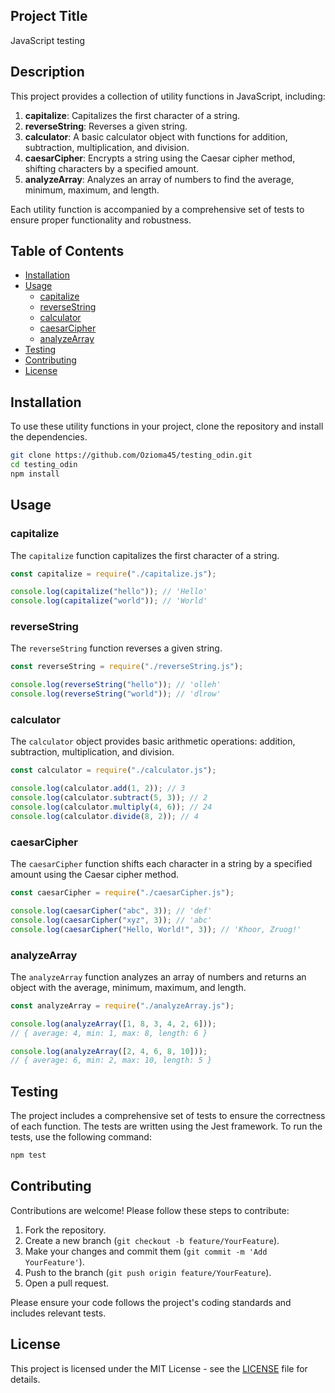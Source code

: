 ## Project Title

JavaScript testing

## Description

This project provides a collection of utility functions in JavaScript, including:

1. **capitalize**: Capitalizes the first character of a string.
2. **reverseString**: Reverses a given string.
3. **calculator**: A basic calculator object with functions for addition, subtraction, multiplication, and division.
4. **caesarCipher**: Encrypts a string using the Caesar cipher method, shifting characters by a specified amount.
5. **analyzeArray**: Analyzes an array of numbers to find the average, minimum, maximum, and length.

Each utility function is accompanied by a comprehensive set of tests to ensure proper functionality and robustness.

## Table of Contents

- [Installation](#installation)
- [Usage](#usage)
  - [capitalize](#capitalize)
  - [reverseString](#reversestring)
  - [calculator](#calculator)
  - [caesarCipher](#caesarcipher)
  - [analyzeArray](#analyzearray)
- [Testing](#testing)
- [Contributing](#contributing)
- [License](#license)

## Installation

To use these utility functions in your project, clone the repository and install the dependencies.

```bash
git clone https://github.com/Ozioma45/testing_odin.git
cd testing_odin
npm install
```

## Usage

### capitalize

The `capitalize` function capitalizes the first character of a string.

```javascript
const capitalize = require("./capitalize.js");

console.log(capitalize("hello")); // 'Hello'
console.log(capitalize("world")); // 'World'
```

### reverseString

The `reverseString` function reverses a given string.

```javascript
const reverseString = require("./reverseString.js");

console.log(reverseString("hello")); // 'olleh'
console.log(reverseString("world")); // 'dlrow'
```

### calculator

The `calculator` object provides basic arithmetic operations: addition, subtraction, multiplication, and division.

```javascript
const calculator = require("./calculator.js");

console.log(calculator.add(1, 2)); // 3
console.log(calculator.subtract(5, 3)); // 2
console.log(calculator.multiply(4, 6)); // 24
console.log(calculator.divide(8, 2)); // 4
```

### caesarCipher

The `caesarCipher` function shifts each character in a string by a specified amount using the Caesar cipher method.

```javascript
const caesarCipher = require("./caesarCipher.js");

console.log(caesarCipher("abc", 3)); // 'def'
console.log(caesarCipher("xyz", 3)); // 'abc'
console.log(caesarCipher("Hello, World!", 3)); // 'Khoor, Zruog!'
```

### analyzeArray

The `analyzeArray` function analyzes an array of numbers and returns an object with the average, minimum, maximum, and length.

```javascript
const analyzeArray = require("./analyzeArray.js");

console.log(analyzeArray([1, 8, 3, 4, 2, 6]));
// { average: 4, min: 1, max: 8, length: 6 }

console.log(analyzeArray([2, 4, 6, 8, 10]));
// { average: 6, min: 2, max: 10, length: 5 }
```

## Testing

The project includes a comprehensive set of tests to ensure the correctness of each function. The tests are written using the Jest framework. To run the tests, use the following command:

```bash
npm test
```

## Contributing

Contributions are welcome! Please follow these steps to contribute:

1. Fork the repository.
2. Create a new branch (`git checkout -b feature/YourFeature`).
3. Make your changes and commit them (`git commit -m 'Add YourFeature'`).
4. Push to the branch (`git push origin feature/YourFeature`).
5. Open a pull request.

Please ensure your code follows the project's coding standards and includes relevant tests.

## License

This project is licensed under the MIT License - see the [LICENSE](LICENSE) file for details.
